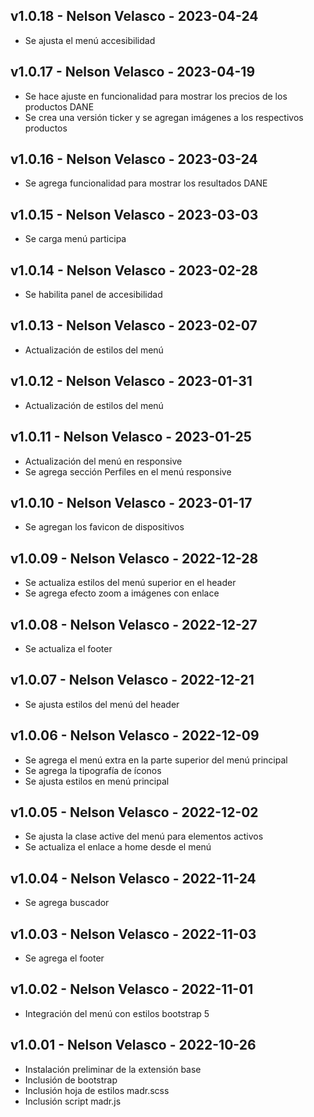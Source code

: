 ## v1.0.18 - Nelson Velasco - 2023-04-24
- Se ajusta el menú accesibilidad

## v1.0.17 - Nelson Velasco - 2023-04-19
- Se hace ajuste en funcionalidad para mostrar los precios de los productos DANE
- Se crea una versión ticker y se agregan imágenes a los respectivos productos

## v1.0.16 - Nelson Velasco - 2023-03-24
- Se agrega funcionalidad para mostrar los resultados DANE

## v1.0.15 - Nelson Velasco - 2023-03-03
- Se carga menú participa

## v1.0.14 - Nelson Velasco - 2023-02-28
- Se habilita panel de accesibilidad

## v1.0.13 - Nelson Velasco - 2023-02-07
- Actualización de estilos del menú

## v1.0.12 - Nelson Velasco - 2023-01-31
- Actualización de estilos del menú

## v1.0.11 - Nelson Velasco - 2023-01-25
- Actualización del menú en responsive
- Se agrega sección Perfiles en el menú responsive

## v1.0.10 - Nelson Velasco - 2023-01-17
- Se agregan los favicon de dispositivos

## v1.0.09 - Nelson Velasco - 2022-12-28
- Se actualiza estilos del menú superior en el header
- Se agrega efecto zoom a imágenes con enlace

## v1.0.08 - Nelson Velasco - 2022-12-27
- Se actualiza el footer

## v1.0.07 - Nelson Velasco - 2022-12-21
- Se ajusta estilos del menú del header

## v1.0.06 - Nelson Velasco - 2022-12-09
- Se agrega el menú extra en la parte superior del menú principal
- Se agrega la tipografía de íconos
- Se ajusta estilos en menú principal

## v1.0.05 - Nelson Velasco - 2022-12-02
- Se ajusta la clase active del menú para elementos activos
- Se actualiza el enlace a home desde el menú

## v1.0.04 - Nelson Velasco - 2022-11-24
- Se agrega buscador

## v1.0.03 - Nelson Velasco - 2022-11-03
- Se agrega el footer

## v1.0.02 - Nelson Velasco - 2022-11-01
- Integración del menú con estilos bootstrap 5

## v1.0.01 - Nelson Velasco - 2022-10-26
- Instalación preliminar de la extensión base
- Inclusión de bootstrap
- Inclusión hoja de estilos madr.scss
- Inclusión script madr.js
